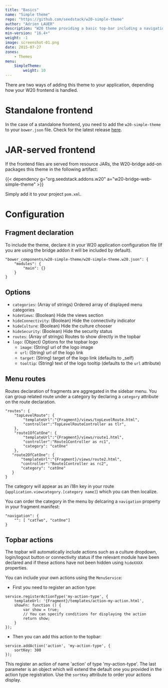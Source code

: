 ```yaml
---
title: "Basics"
name: "Simple theme"
repo: "https://github.com/seedstack/w20-simple-theme"
author: "Adrien LAUER"
description: "W20 theme providing a basic top-bar including a navigation menu and standard application controls."
min-version: "16.4+"
weight: -1
image: screenshot-01.png
date: 2015-07-27
zones:
    - Themes
menu:
    SimpleTheme:
        weight: 10
---
```


There are two ways of adding this theme to your application, depending how your W20 frontend is handled.

# Standalone frontend

In the case of a standalone frontend, you need to add the `w20-simple-theme` to your `bower.json` file. Check for the latest release [here](https://github.com/seedstack/w20-simple-theme/releases).

# JAR-served frontend

If the frontend files are served from resource JARs, the W20-bridge add-on packages this theme in the following artifact:
 
{{< dependency g="org.seedstack.addons.w20" a="w20-bridge-web-simple-theme" >}}

Simply add it to your project `pom.xml`.

# Configuration

## Fragment declaration

To include the theme, declare it in your W20 application configuration file (If you are using the bridge addon it will be included by default).

```
"bower_components/w20-simple-theme/w20-simple-theme.w20.json": {
    "modules": {
        "main": {}
    }
}
```

## Options

* `categories`: (Array of strings)  Ordered array of displayed menu categories
* `hideViews`: (Boolean) Hide the views section
* `hideConnectivity`: (Boolean) Hide the connectivity indicator
* `hideCulture`: (Boolean) Hide the culture chooser
* `hideSecurity`: (Boolean) Hide the security status
* `routes`: (Array of strings) Routes to show directly in the topbar
* `logo`: (Object) Options for the topbar logo
    * `ìmage`: (String) url of the logo image
    * `url`: (String) url of the logo link
    * `target`: (String) target of the logo link (defaults to _self)
    * `tooltip`: (String) text of the logo tooltip (defaults to the `url` attribute)

## Menu routes

Routes declaration of fragments are aggregated in the sidebar menu. You can group related route under a category by declaring a `category` attribute on the route declaration.

```
"routes": {
    "topLevelRoute": {
        "templateUrl":"{Fragment}/views/topLevelRoute.html",
        "controller":"TopLevelRouteController as tlr",
    },
    "route1OfCatOne": {
        "templateUrl":"{Fragment}/views/route1.html",
        "controller":"Route1Controller as rc1",
        "category": "catOne"
    },
   "route2OfCatOne": {
       "templateUrl":"{Fragment}/views/route2.html",
       "controller":"Route1Controller as rc2",
       "category": "catOne"
   }
}
```

The category will appear as an i18n key in your route (`application.viewcategory.[category name]`) which you can
then localize.

You can order the category in the menu by delcaring a `navigation` property in your fragment manifest:

```
"navigation": {
    "": [ "catTwo", "catOne"]
}
```

## Topbar actions

The topbar will automatically include actions such as a culture dropdown, login/logout button or connectivity status if 
the relevant module have been declared and if these actions have not been hidden using `hideXXXX` properties.

You can include your own actions using the `MenuService`:

* First you need to register an action type:

```
service.registerActionType('my-action-type', {
    templateUrl: '{Fragment}/templates/action-my-action.html',
    showFn: function () {
        var show = true;
        // You can specify conditions for displaying the action
        return show;
    }
});
```

* Then you can add this action to the topbar:

```
service.addAction('action', 'my-action-type', {
    sortKey: 300
});
```

This register an action of name 'action' of type 'my-action-type'. The last parameter is an
object which will extend the default one you provided in the action type registration. Use
the `sortKey` attribute to order your actions display.
